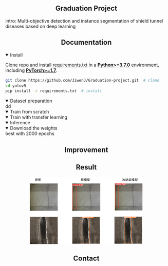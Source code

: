 ## <div align="center"> Graduation Project</div>

intro: Multi-objective detection and instance segmentation of shield tunnel diseases based on deep learning
## <div align="center">Documentation</div>

<details open>
<summary>Install</summary>

Clone repo and install [requirements.txt](https://github.com/ultralytics/yolov5/blob/master/requirements.txt) in a
[**Python>=3.7.0**](https://www.python.org/) environment, including
[**PyTorch>=1.7**](https://pytorch.org/get-started/locally/).

```bash
git clone https://github.com/JiwenJ/Graduation-project.git  # clone
cd yolov5
pip install -r requirements.txt  # install
```

</details>

<details open>
<summary>Dataset preparation</summary>
dd

</details>


<details open>
<summary>Train from scratch</summary>


</details>

<details open>
<summary>Train with transfer learning</summary>


</details>


<details open>
<summary>Inference</summary>


</details>


<details open>
<summary>Download the weights</summary>
best with 2000 epochs
</details>

## <div align="center">Improvement</div>

## <div align="center">Result</div>
<div align="center">
  <img width="70%" src="https://raw.githubusercontent.com/JiwenJ/Graduation-project/main/doc/images/result.png">
</div>

## <div align="center">Contact</div>
